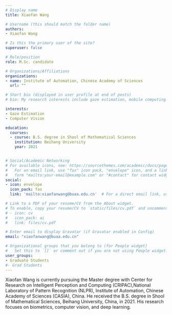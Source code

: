 ```yaml
---
# Display name
title: Xiaofan Wang

# Username (this should match the folder name)
authors:
- Xiaofan Wang

# Is this the primary user of the site?
superuser: false

# Role/position
role: M.Sc. candidate

# Organizations/Affiliations
organizations:
- name: Institute of Automation, Chinese Academy of Sciences
  url: ""

# Short bio (displayed in user profile at end of posts)
# bio: My research interests include gaze estimation, mobile computing and programmable matter.

interests:
- Gaze Estimation
- Computer Vision

education:
  courses:
  - course: B.S. degree in Shool of Mathematical Sciences
    institution: Beihang University
    year: 2021


# Social/Academic Networking
# For available icons, see: https://sourcethemes.com/academic/docs/page-builder/#icons
#   For an email link, use "fas" icon pack, "envelope" icon, and a link in the
#   form "mailto:your-email@example.com" or "#contact" for contact widget.
social:
- icon: envelope
  icon_pack: fas
  link: 'mailto:xiaofanwang@buaa.edu.cn'  # For a direct email link, use "mailto:test@example.org".

# Link to a PDF of your resume/CV from the About widget.
# To enable, copy your resume/CV to `static/files/cv.pdf` and uncomment the lines below.
# - icon: cv
#   icon_pack: ai
#   link: files/cv.pdf

# Enter email to display Gravatar (if Gravatar enabled in Config)
email: "xiaofanwang@buaa.edu.cn"

# Organizational groups that you belong to (for People widget)
#   Set this to `[]` or comment out if you are not using People widget.
user_groups:
- Graduate Students
#- Grad Students
---
```

Xiaofan Wang is currently pursuing the Master degree with Center for Research on Intelligent Perception and Computing (CRIPAC),National Laboratory of Pattern Recognition (NLPR), Institute of Automation, Chinese Academy of Sciences (CASIA), China. He received the B.S. degree in Shool of Mathematical Sciences, Beihang University, China, in 2021. His research focuses on biometrics, computer vision, and deep learning.